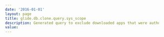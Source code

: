 ```yaml
---
date: '2016-01-01'
layout: page
title: glide.db.clone.query.sys_scope
description: Generated query to exclude downloaded apps that were authored on the clone target instance
value:  
---
```

